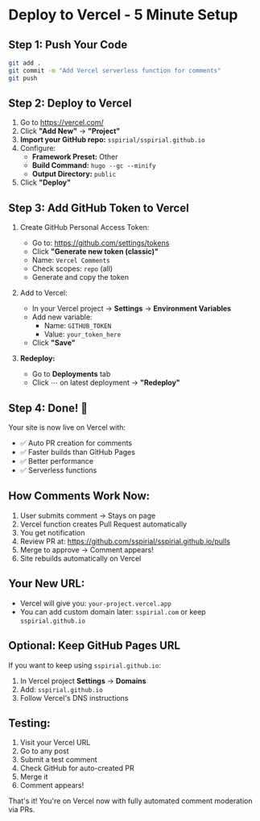 # Deploy to Vercel - 5 Minute Setup

## Step 1: Push Your Code

```bash
git add .
git commit -m "Add Vercel serverless function for comments"
git push
```

## Step 2: Deploy to Vercel

1. Go to https://vercel.com/
2. Click **"Add New"** → **"Project"**
3. **Import your GitHub repo:** `sspirial/sspirial.github.io`
4. Configure:
   - **Framework Preset:** Other
   - **Build Command:** `hugo --gc --minify`
   - **Output Directory:** `public`
5. Click **"Deploy"**

## Step 3: Add GitHub Token to Vercel

1. Create GitHub Personal Access Token:
   - Go to: https://github.com/settings/tokens
   - Click **"Generate new token (classic)"**
   - Name: `Vercel Comments`
   - Check scopes: `repo` (all)
   - Generate and copy the token

2. Add to Vercel:
   - In your Vercel project → **Settings** → **Environment Variables**
   - Add new variable:
     - Name: `GITHUB_TOKEN`
     - Value: `your_token_here`
   - Click **"Save"**

3. **Redeploy:**
   - Go to **Deployments** tab
   - Click ⋯ on latest deployment → **"Redeploy"**

## Step 4: Done! 🎉

Your site is now live on Vercel with:
- ✅ Auto PR creation for comments
- ✅ Faster builds than GitHub Pages
- ✅ Better performance
- ✅ Serverless functions

## How Comments Work Now:

1. User submits comment → Stays on page
2. Vercel function creates Pull Request automatically
3. You get notification
4. Review PR at: https://github.com/sspirial/sspirial.github.io/pulls
5. Merge to approve → Comment appears!
6. Site rebuilds automatically on Vercel

## Your New URL:

- Vercel will give you: `your-project.vercel.app`
- You can add custom domain later: `sspirial.com` or keep `sspirial.github.io`

## Optional: Keep GitHub Pages URL

If you want to keep using `sspirial.github.io`:
1. In Vercel project **Settings** → **Domains**
2. Add: `sspirial.github.io`
3. Follow Vercel's DNS instructions

## Testing:

1. Visit your Vercel URL
2. Go to any post
3. Submit a test comment
4. Check GitHub for auto-created PR
5. Merge it
6. Comment appears!

That's it! You're on Vercel now with fully automated comment moderation via PRs.
